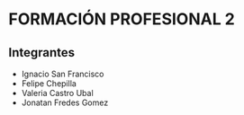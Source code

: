 # FORMACIÓN PROFESIONAL 2

## Integrantes

- Ignacio San Francisco
- Felipe Chepilla
- Valeria Castro Ubal
- Jonatan Fredes Gomez
